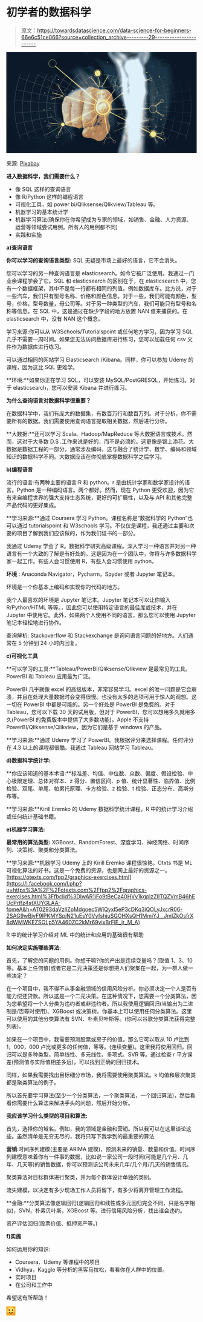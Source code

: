 # 初学者的数据科学

> 原文：<https://towardsdatascience.com/data-science-for-beginners-66e6c51ce066?source=collection_archive---------29----------------------->

![](img/d35a8f08fefbac87964d0fc71cd0fd64.png)

来源: [Pixabay](https://pixabay.com/photos/web-network-technology-developer-3963945/)

**进入数据科学，我们需要什么？**

*   像 SQL 这样的查询语言
*   像 R/Python 这样的编程语言
*   可视化工具，如 power bi/Qliksense/Qlikview/Tableau 等。
*   机器学习的基本统计学
*   机器学习算法(确保你在你希望成为专家的领域，如销售、金融、人力资源、运营等领域尝试用例。所有人的用例都不同)
*   实践和实施

**a)查询语言**

**你可以学习的查询语言类型:** SQL 无疑是市场上最好的语言，它不会消失。

您可以学习的另一种查询语言是 elasticsearch。如今它被广泛使用。我通过一门业余课程学会了它。SQL 和 elasticsearch 的区别在于，在 elasticsearch 中，您有一个数据框架，其中不是每一行都有相同的列值。例如数据库车。比方说，对于一些汽车，我们只有型号名称、价格和颜色信息。对于一些，我们可能有颜色，型号，价格，型号数量，母公司等。对于另一种类型的汽车，我们可能只有型号和名称等信息。在 SQL 中，这是通过在缺少字段的地方放置 NAN 值来捕获的。在 elasticsearch 中，没有 NAN 这个概念。

学习来源:你可以从 W3Schools/Tutorialspoint 或任何地方学习，因为学习 SQL 几乎不需要一周时间。如果您无法访问数据库进行练习，您可以加载任何 csv 文件作为数据库进行练习。

可以通过相同的网站学习 Elasticsearch /Kibana。同样，你可以参加 Udemy 的课程，因为这比 SQL 更难学。

**环境:**如果你正在学习 SQL，可以安装 MySQL/PostGRESQL，开始练习。对于 elasticsearch，您可以安装 Kibana 并进行练习。

**为什么查询语言对数据科学很重要？**

在数据科学中，我们有庞大的数据集，有数百万行和数百万列。对于分析，你不需要所有的数据。我们需要使用查询语言提取相关数据，然后进行分析。

**大数据:**还可以学习 Scala、Hadoop/MapReduce 等大数据语言或技术。然而，这对于大多数 D.S .工作来说是好的，而不是必须的。这更像是锦上添花。大数据是数据工程的一部分，通常涉及编码，这与融合了统计学、数学、编码和领域知识的数据科学不同。大数据应该在你彻底掌握数据科学之后学习。

**b)编程语言**

流行的语言:有两种主要的语言:R 和 python。r 是由统计学家和数学家设计的语言。Python 是一种编码语言。两个都好。然而，现在 Python 更受欢迎，因为它有来自编程世界的强大支持生态系统，更好的可扩展性，以及与 API 和其他完整产品代码的更好集成。

**学习来源:**通过 Coursera 学习 Python。课程名称是“数据科学的 Python”也可以通过 tutorialspoint 和 W3schools 学习。不仅仅是课程，我还通过主要和次要的项目了解到我们应该做的，作为我们证书的一部分。

我通过 Udemy 学会了 R。数据科学研究高级课程。深入学习一种语言并对另一种语言有一个大致的了解是有好处的。这是因为在一个团队中，你将与许多数据科学家一起工作。有些人会习惯使用 R，有些人会习惯使用 python。

**环境** : Anaconda Navigator，Pycharm，Spyder 或者 Jupyter 笔记本。

环境是一个你基本上编码和实现你的代码的地方。

我个人最喜欢的环境是 Jupyter 笔记本。Jupyter 笔记本可以让你输入 R/Python/HTML 等等。，因此您可以使用特定语言的最佳库或技术，并在 Jupyter 中使用它。此外，如果两个人使用不同的语言，那么您可以使用 Jupyter 笔记本轻松地进行协作。

查询解析: Stackoverflow 和 Stackexchange 是询问语言问题的好地方。人们通常在 5 分钟到 24 小时内回复。

**c)可视化工具**

**可以学习的工具:**Tableau/PowerBI/Qliksense/Qlikview 是最常见的工具。PowerBI 和 Tableau 应用最为广泛。

PowerBI 几乎就像 excel 的高级版本，非常容易学习。excel 的唯一问题是它会崩溃，并且在处理大量数据时会变得很慢。也没有太多的选项可用于惊人的观想。这一切在 PowerBI 中都是可能的。另一个好处是 PowerBI 是免费的。对于 Tableau，您可以下载 30 天的试用版，但对于 PowerBI，您可以想用多久就用多久(PowerBI 的免费版本中提供了大多数功能)。Apple 不支持 PowerBI/Qliksense/Qlikview，因为它们是基于 windows 的产品。

**学习来源:**通过 Udemy 学习了 PowerBI。我根据评分来选择课程。任何评分在 4.3 以上的课程都很酷。我通过 Tableau 网站学习 Tableau。

**d)数据科学统计学:**

**你应该知道的基本术语:**标准差、均值、中位数、众数、偏度、假设检验、中心极限定理、总体对样本、z 得分、置信区间、p 值、统计显著性、临界值、比例检验、双尾、单尾、帕累托原理、卡方检验、z 检验、t 检验、正态分布、高斯分布等。

**学习来源:**Kirill Eremko 的 Udemy 数据科学统计课程，R 中的统计学习介绍或任何统计基础书籍。

**e)机器学习算法:**

**最常用的算法类型:** XGBoost、RandomForest、深度学习、神经网络、时间序列、决策树、聚类和分类算法。

**学习来源:**机器学习 Udemy 上的 Kirill Eremko 课程很惊艳。Otxts 书是 ML 可视化算法的好书。这是一个免费的资源，也是网上最好的资源之一。[https://otexts.com/fpp2/graphics-exercises.html](https://l.facebook.com/l.php?u=https%3A%2F%2Fotexts.com%2Ffpp2%2Fgraphics-exercises.html%3Ffbclid%3DIwAR1iFo9tBeCa40HVy1kgplzZIITQZVmB46hEUcPrtfz4stXUYGLAA-fpmeA&h=AT0293daVzIlZpMdgoec5WlQyxl5eP3cDKq3iQOLyJxcrR06-2SAG9wBjvF9lPKMYSpjN21uEsY0VyfshjuSGOHXsQH1MmiYJ__JmIZkOsfrX8dWMWKEZSOLp5YA460ZC2kMr69vixBrFlE_jr_M_A)

R 中的统计学习介绍对 ML 中的统计和应用的基础很有帮助

**如何决定实施哪些算法:**

首先，了解您的问题的用例。你想干嘛?你的产出是连续变量吗？(取值 1、3、10 等。基本上任何值)或者它是二元决策还是你想把人们聚集在一起，为一群人做一些决定？

在一个项目中，我不得不从事金融领域的信用风险分析。你必须决定一个人是否有能力偿还贷款。所以这是一个二元决策。在这种情况下，您需要一个分类算法，因为您希望将一个人分类为违约者或非违约者。所以我使用逻辑回归(当输出为二进制是/否等时使用)、XGBoost 或决策树。你基本上可以使用任何分类算法。这里可以使用的其他分类算法有 SVN、朴素贝叶斯等。(你可以谷歌分类算法获得完整列表)。

如果在一个项目中，我需要预测股票或房子的价值，那么它可以取从 10 卢比到 1，000，000 卢比或更多的任何值，等等。(连续变量)。这里我将使用回归。回归可以是多种类型，简单线性、多元线性、多项式、SVR 等。通过检查 r 平方误差(预测值与实际值相差多远)，可以找到正确的回归技术。

同样，如果我需要找出目标细分市场，我将需要使用聚类算法。k 均值和层次聚类都是聚类算法的例子。

所以首先要学习算法(至少一个分类算法，一个聚类算法，一个回归算法)，然后看看你需要什么算法来解决手头的问题，然后开始分析。

**我应该学习什么类型的项目和算法:**

首先，选择你的域名。例如，我的领域是金融和营销。所以我可以在这里谈论这些。虽然清单是无穷无尽的，我将只写下我学到的最重要的算法

**营销**:时间序列建模(主要是 ARIMA 建模)，预测未来的销量、数量和价值。时间序列建模意味着你有一件事的数据，比如说一家公司一段时间(可能是几个月、几年、几天等)的销售数据，你可以预测该公司未来几年/几个月/几天的销售情况。

聚类算法对目标群体进行聚类，并为每个群体设计单独的类别。

流失建模，以决定有多少现场工作人员将留下，有多少将离开管理工作流程。

**金融:**分类算法像逻辑回归(逻辑回归和线性或多元回归完全不同，只是名字相似)，SVN，朴素贝叶斯，XGBoost 等。进行信用风险分析，找出谁会违约。

资产评估回归(股票价值、抵押资产等。)

**f)实施**

如何运用你的知识:

*   Coursera、Udemy 等课程中的项目
*   Vidhya，Kaggle 等分析的黑客马拉松，看看你在人群中的位置。
*   实时项目
*   在公司和工作中

希望这有所帮助！

![](img/67b92fd9b97baacbc236a50560a0e03b.png)